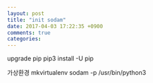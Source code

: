 ```yaml
---
layout: post
title: "init sodam"
date: 2017-04-03 17:22:35 +0900
comments: true
categories: 
---
```




upgrade pip
pip3 install -U pip 

가상환경
mkvirtualenv sodam -p /usr/bin/python3 
